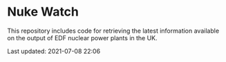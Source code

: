 # Nuke Watch

This repository includes code for retrieving the latest information available on the output of EDF nuclear power plants in the UK.

Last updated: 2021-07-08 22:06